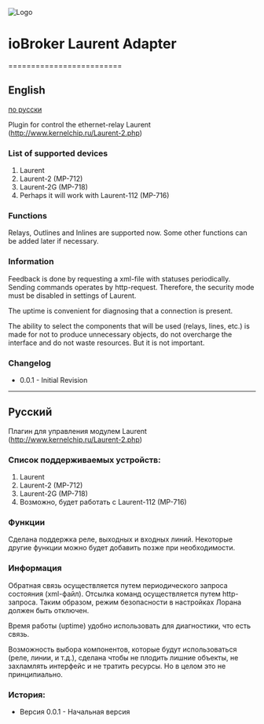 ![Logo](admin/Laurent_Green.png)
# ioBroker Laurent Adapter
=========================

## English
[по русски](#Русский)

Plugin for control the ethernet-relay Laurent (http://www.kernelchip.ru/Laurent-2.php)

### List of supported devices
1. Laurent
1. Laurent-2 (MP-712)
1. Laurent-2G (MP-718)
1. Perhaps it will work with Laurent-112 (MP-716)

### Functions
Relays, Outlines and Inlines are supported now.
Some other functions can be added later if necessary.

### Information
Feedback is done by requesting a xml-file with statuses periodically.
Sending commands operates by http-request. Therefore, the security mode must be disabled in settings of Laurent.

The uptime is convenient for diagnosing that a connection is present.

The ability to select the components that will be used (relays, lines, etc.) is made for not to produce unnecessary objects, do not overcharge the interface and do not waste resources. But it is not important.

### Changelog
* 0.0.1 - Initial Revision
---
## Русский

Плагин для управления модулем Laurent (http://www.kernelchip.ru/Laurent-2.php)

### Список поддерживаемых устройств:
1. Laurent
1. Laurent-2 (MP-712)
1. Laurent-2G (MP-718)
1. Возможно, будет работать с Laurent-112 (MP-716)

### Функции
Сделана поддержка реле, выходных и входных линий.
Некоторые другие функции можно будет добавить позже при необходимости.

### Информация
Обратная связь осуществляется путем периодического запроса состояния (xml-файл).
Отсылка команд осуществляется путем http-запроса. Таким образом, режим безопасности в настройках Лорана должен быть отключен.

Время работы (uptime) удобно использовать для диагностики, что есть связь.

Возможность выбора компонентов, которые будут использоваться (реле, линии, и т.д.), сделана чтобы не плодить лишние объекты, не захламлять интерфейс и не тратить ресурсы. Но в целом это не принципиально.

### История:
* Версия 0.0.1 - Начальная версия
